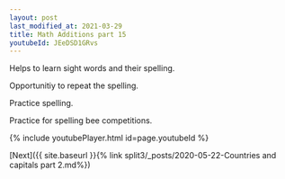```yaml
---
layout: post
last_modified_at: 2021-03-29
title: Math Additions part 15
youtubeId: JEeDSD1GRvs
---
```

 
 
Helps to learn sight words and their spelling.

Opportunitiy to repeat the spelling. 

Practice spelling. 
 
Practice for spelling bee competitions. 
 
{% include youtubePlayer.html id=page.youtubeId %}
 
 

[Next]({{ site.baseurl }}{% link  split3/_posts/2020-05-22-Countries and capitals part 2.md%})
 

